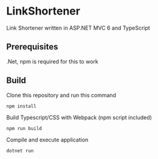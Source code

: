 # LinkShortener
Link Shortener written in ASP.NET MVC 6 and TypeScript
## Prerequisites
.Net, npm is required for this to work
## Build
Clone this repository and run this command
```shell
npm install
```
Build Typescript/CSS with Webpack (npm script included)
```shell
npm run build
```
Compile and execute application
```shell
dotnet run
```
